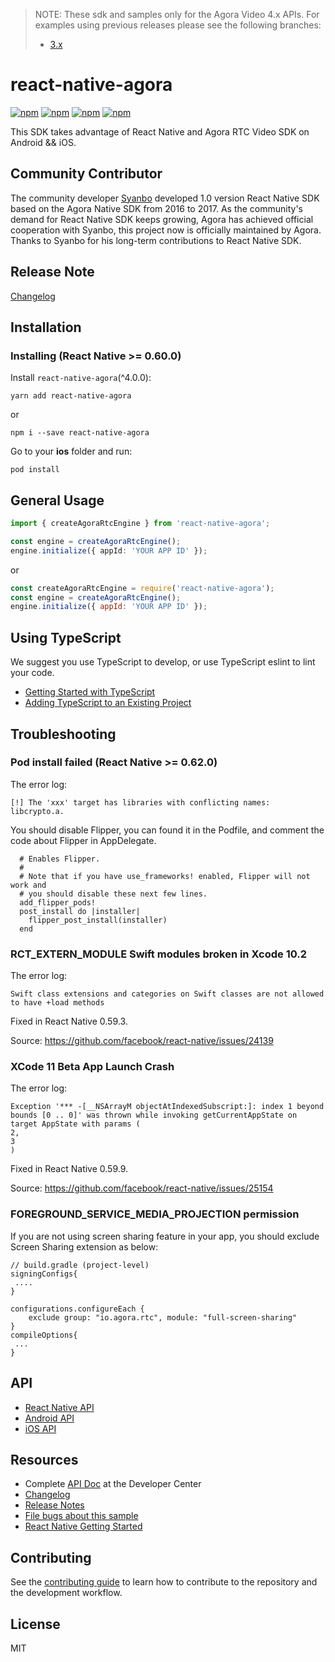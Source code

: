 > NOTE: These sdk and samples only for the Agora Video 4.x APIs. For examples using previous releases please see the following branches:
>
> - [3.x](https://github.com/AgoraIO-Extensions/react-native-agora/tree/3.x)

# react-native-agora

[![npm](https://img.shields.io/npm/v/react-native-agora.svg)](https://www.npmjs.com/package/react-native-agora)
[![npm](https://img.shields.io/npm/dm/react-native-agora.svg)](https://www.npmjs.com/package/react-native-agora)
[![npm](https://img.shields.io/npm/dt/react-native-agora.svg)](https://www.npmjs.com/package/react-native-agora)
[![npm](https://img.shields.io/npm/l/react-native-agora.svg)](LICENSE)

This SDK takes advantage of React Native and Agora RTC Video SDK on Android && iOS.

## Community Contributor

The community developer [Syanbo](https://github.com/syanbo) developed 1.0 version React Native SDK based on the Agora
Native SDK from 2016 to 2017. As the community's demand for React Native SDK keeps growing, Agora has achieved official
cooperation with Syanbo, this project now is officially maintained by Agora. Thanks to Syanbo for his long-term
contributions to React Native SDK.

## Release Note

[Changelog](CHANGELOG.md)

## Installation

### Installing (React Native >= 0.60.0)

Install `react-native-agora`(^4.0.0):

```shell script
yarn add react-native-agora
```

or

```shell script
npm i --save react-native-agora
```

Go to your **ios** folder and run:

```shell script
pod install
```

## General Usage

```typescript
import { createAgoraRtcEngine } from 'react-native-agora';

const engine = createAgoraRtcEngine();
engine.initialize({ appId: 'YOUR APP ID' });
```

or

```javascript
const createAgoraRtcEngine = require('react-native-agora');
const engine = createAgoraRtcEngine();
engine.initialize({ appId: 'YOUR APP ID' });
```

## Using TypeScript

We suggest you use TypeScript to develop, or use TypeScript eslint to lint your code.

- [Getting Started with TypeScript](https://reactnative.dev/docs/typescript#getting-started-with-typescript)
- [Adding TypeScript to an Existing Project](https://reactnative.dev/docs/typescript#adding-typescript-to-an-existing-project)

## Troubleshooting

### Pod install failed (React Native >= 0.62.0)

The error log:

```
[!] The 'xxx' target has libraries with conflicting names: libcrypto.a.
```

You should disable Flipper, you can found it in the Podfile, and comment the code about Flipper in AppDelegate.

```
  # Enables Flipper.
  #
  # Note that if you have use_frameworks! enabled, Flipper will not work and
  # you should disable these next few lines.
  add_flipper_pods!
  post_install do |installer|
    flipper_post_install(installer)
  end
```

### RCT_EXTERN_MODULE Swift modules broken in Xcode 10.2

The error log:

```
Swift class extensions and categories on Swift classes are not allowed to have +load methods
```

Fixed in React Native 0.59.3.

Source: https://github.com/facebook/react-native/issues/24139

### XCode 11 Beta App Launch Crash

The error log:

```
Exception '*** -[__NSArrayM objectAtIndexedSubscript:]: index 1 beyond bounds [0 .. 0]' was thrown while invoking getCurrentAppState on target AppState with params (
2,
3
)
```

Fixed in React Native 0.59.9.

Source: https://github.com/facebook/react-native/issues/25154

### FOREGROUND_SERVICE_MEDIA_PROJECTION permission

If you are not using screen sharing feature in your app, you should exclude Screen Sharing extension as below:

```
// build.gradle (project-level)
signingConfigs{
 ....
}

configurations.configureEach {
    exclude group: "io.agora.rtc", module: "full-screen-sharing"
}
compileOptions{
 ...
}
```

## API

- [React Native API](https://api-ref.agora.io/en/video-sdk/react-native/4.x/API/rtc_api_overview_ng.html)
- [Android API](https://api-ref.agora.io/en/video-sdk/android/4.x/API/rtc_api_overview_ng.html)
- [iOS API](https://api-ref.agora.io/en/video-sdk/ios/4.x/API/rtc_api_overview_ng.html)

## Resources

- Complete [API Doc](https://docs.agora.io/en/) at the Developer Center
- [Changelog](CHANGELOG.md)
- [Release Notes](https://docs.agora.io/en/video-calling/reference/release-notes?platform=react-native)
- [File bugs about this sample](https://github.com/AgoraIO-Extensions/react-native-agora/issues)
- [React Native Getting Started](https://facebook.github.io/react-native/docs/getting-started.html)

## Contributing

See the [contributing guide](CONTRIBUTING.md) to learn how to contribute to the repository and the development workflow.

## License

MIT

